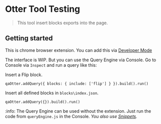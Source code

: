 # Otter Tool Testing
> This tool insert blocks exports into the page.

## Getting started

This is chrome browser extension. You can add this via [Developer Mode](https://developer.chrome.com/docs/extensions/mv3/faq/#:~:text=You%20can%20start%20by%20turning,a%20packaged%20extension,%20and%20more.)

The interface is WIP. But you can use the Query Engine via Console. Go to Console via `Inspect` and run a query like this:

Insert a Flip block.
```
qaOtter.addQuery({ blocks: { include: ['flip'] } }).build().run()
```

Insert all defined blocks in `blocks\index.json`.
```
qaOtter.addQuery({}).build().run()
``` 

:info: The Query Engine can be used without the extension. Just run the code from `queryEngine.js` in the Console. *You also use [Snippets](https://developer.chrome.com/docs/devtools/javascript/snippets/).*